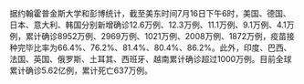 据约翰霍普金斯大学和彭博统计，截至美东时间7月16日下午6时，美国、德国、日本、意大利、韩国分别新增确诊12.6万例、12.3万例、11.1万例、9.1万例、4.1万例，累计确诊8952万例、2969万例、1021万例、2008万例、1872万例，疫苗接种完毕比率为66.4%、76.2%、81.4%、80.4%、86.2%。此外，印度、巴西、法国、英国、俄罗斯、土耳其、西班牙、越南累计确诊超过1000万例。目前全球累计确诊5.62亿例，累计死亡637万例。